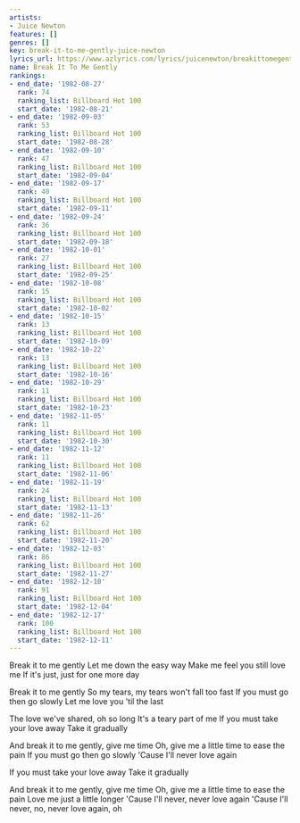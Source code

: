 ```yaml
---
artists:
- Juice Newton
features: []
genres: []
key: break-it-to-me-gently-juice-newton
lyrics_url: https://www.azlyrics.com/lyrics/juicenewton/breakittomegently.html
name: Break It To Me Gently
rankings:
- end_date: '1982-08-27'
  rank: 74
  ranking_list: Billboard Hot 100
  start_date: '1982-08-21'
- end_date: '1982-09-03'
  rank: 53
  ranking_list: Billboard Hot 100
  start_date: '1982-08-28'
- end_date: '1982-09-10'
  rank: 47
  ranking_list: Billboard Hot 100
  start_date: '1982-09-04'
- end_date: '1982-09-17'
  rank: 40
  ranking_list: Billboard Hot 100
  start_date: '1982-09-11'
- end_date: '1982-09-24'
  rank: 36
  ranking_list: Billboard Hot 100
  start_date: '1982-09-18'
- end_date: '1982-10-01'
  rank: 27
  ranking_list: Billboard Hot 100
  start_date: '1982-09-25'
- end_date: '1982-10-08'
  rank: 15
  ranking_list: Billboard Hot 100
  start_date: '1982-10-02'
- end_date: '1982-10-15'
  rank: 13
  ranking_list: Billboard Hot 100
  start_date: '1982-10-09'
- end_date: '1982-10-22'
  rank: 13
  ranking_list: Billboard Hot 100
  start_date: '1982-10-16'
- end_date: '1982-10-29'
  rank: 11
  ranking_list: Billboard Hot 100
  start_date: '1982-10-23'
- end_date: '1982-11-05'
  rank: 11
  ranking_list: Billboard Hot 100
  start_date: '1982-10-30'
- end_date: '1982-11-12'
  rank: 11
  ranking_list: Billboard Hot 100
  start_date: '1982-11-06'
- end_date: '1982-11-19'
  rank: 24
  ranking_list: Billboard Hot 100
  start_date: '1982-11-13'
- end_date: '1982-11-26'
  rank: 62
  ranking_list: Billboard Hot 100
  start_date: '1982-11-20'
- end_date: '1982-12-03'
  rank: 86
  ranking_list: Billboard Hot 100
  start_date: '1982-11-27'
- end_date: '1982-12-10'
  rank: 91
  ranking_list: Billboard Hot 100
  start_date: '1982-12-04'
- end_date: '1982-12-17'
  rank: 100
  ranking_list: Billboard Hot 100
  start_date: '1982-12-11'
---
```


Break it to me gently
Let me down the easy way
Make me feel you still love me
If it's just, just for one more day

Break it to me gently
So my tears, my tears won't fall too fast
If you must go then go slowly
Let me love you 'til the last

The love we've shared, oh so long
It's a teary part of me
If you must take your love away
Take it gradually

And break it to me gently, give me time
Oh, give me a little time to ease the pain
If you must go then go slowly
'Cause I'll never love again

If you must take your love away
Take it gradually

And break it to me gently, give me time
Oh, give me a little time to ease the pain
Love me just a little longer
'Cause I'll never, never love again
'Cause I'll never, no, never love again, oh



